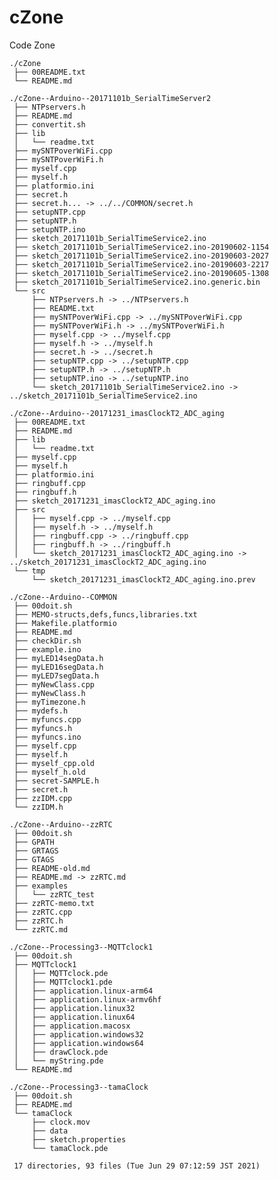 # cZone
Code Zone

    ./cZone
     ├── 00README.txt
     └── README.md

    ./cZone--Arduino--20171101b_SerialTimeServer2
     ├── NTPservers.h
     ├── README.md
     ├── convertit.sh
     ├── lib
     │   └── readme.txt
     ├── mySNTPoverWiFi.cpp
     ├── mySNTPoverWiFi.h
     ├── myself.cpp
     ├── myself.h
     ├── platformio.ini
     ├── secret.h
     ├── secret.h... -> ../../COMMON/secret.h
     ├── setupNTP.cpp
     ├── setupNTP.h
     ├── setupNTP.ino
     ├── sketch_20171101b_SerialTimeService2.ino
     ├── sketch_20171101b_SerialTimeService2.ino-20190602-1154
     ├── sketch_20171101b_SerialTimeService2.ino-20190603-2027
     ├── sketch_20171101b_SerialTimeService2.ino-20190603-2217
     ├── sketch_20171101b_SerialTimeService2.ino-20190605-1308
     ├── sketch_20171101b_SerialTimeService2.ino.generic.bin
     └── src
         ├── NTPservers.h -> ../NTPservers.h
         ├── README.txt
         ├── mySNTPoverWiFi.cpp -> ../mySNTPoverWiFi.cpp
         ├── mySNTPoverWiFi.h -> ../mySNTPoverWiFi.h
         ├── myself.cpp -> ../myself.cpp
         ├── myself.h -> ../myself.h
         ├── secret.h -> ../secret.h
         ├── setupNTP.cpp -> ../setupNTP.cpp
         ├── setupNTP.h -> ../setupNTP.h
         ├── setupNTP.ino -> ../setupNTP.ino
         └── sketch_20171101b_SerialTimeService2.ino -> ../sketch_20171101b_SerialTimeService2.ino

    ./cZone--Arduino--20171231_imasClockT2_ADC_aging
     ├── 00README.txt
     ├── README.md
     ├── lib
     │   └── readme.txt
     ├── myself.cpp
     ├── myself.h
     ├── platformio.ini
     ├── ringbuff.cpp
     ├── ringbuff.h
     ├── sketch_20171231_imasClockT2_ADC_aging.ino
     ├── src
     │   ├── myself.cpp -> ../myself.cpp
     │   ├── myself.h -> ../myself.h
     │   ├── ringbuff.cpp -> ../ringbuff.cpp
     │   ├── ringbuff.h -> ../ringbuff.h
     │   └── sketch_20171231_imasClockT2_ADC_aging.ino -> ../sketch_20171231_imasClockT2_ADC_aging.ino
     └── tmp
         └── sketch_20171231_imasClockT2_ADC_aging.ino.prev

    ./cZone--Arduino--COMMON
     ├── 00doit.sh
     ├── MEMO-structs,defs,funcs,libraries.txt
     ├── Makefile.platformio
     ├── README.md
     ├── checkDir.sh
     ├── example.ino
     ├── myLED14segData.h
     ├── myLED16segData.h
     ├── myLED7segData.h
     ├── myNewClass.cpp
     ├── myNewClass.h
     ├── myTimezone.h
     ├── mydefs.h
     ├── myfuncs.cpp
     ├── myfuncs.h
     ├── myfuncs.ino
     ├── myself.cpp
     ├── myself.h
     ├── myself_cpp.old
     ├── myself_h.old
     ├── secret-SAMPLE.h
     ├── secret.h
     ├── zzIDM.cpp
     └── zzIDM.h

    ./cZone--Arduino--zzRTC
     ├── 00doit.sh
     ├── GPATH
     ├── GRTAGS
     ├── GTAGS
     ├── README-old.md
     ├── README.md -> zzRTC.md
     ├── examples
     │   └── zzRTC_test
     ├── zzRTC-memo.txt
     ├── zzRTC.cpp
     ├── zzRTC.h
     └── zzRTC.md

    ./cZone--Processing3--MQTTclock1
     ├── 00doit.sh
     ├── MQTTclock1
     │   ├── MQTTclock.pde
     │   ├── MQTTclock1.pde
     │   ├── application.linux-arm64
     │   ├── application.linux-armv6hf
     │   ├── application.linux32
     │   ├── application.linux64
     │   ├── application.macosx
     │   ├── application.windows32
     │   ├── application.windows64
     │   ├── drawClock.pde
     │   └── myString.pde
     └── README.md

    ./cZone--Processing3--tamaClock
     ├── 00doit.sh
     ├── README.md
     └── tamaClock
         ├── clock.mov
         ├── data
         ├── sketch.properties
         └── tamaClock.pde
     
     17 directories, 93 files (Tue Jun 29 07:12:59 JST 2021)

<!---

## Overview

cZone中のフォルダ/ファイルについての一般的な情報提供する．

Providing general information for the files and folders in the "cZone".

## Description

See 00README.txt

## Requirement

none.

## Usage

none.

## Installation

none.

## References

none.

## Licence

undefined.

## Author

[hohno-46466](https://github.com/hohno-46466) (@hohno_at_kuimc)

# See Also

See also 00README.txt, if prepared.

Wed Aug 21 23:19:59 JST 2019
Wed Jun 23 22:58:56 JST 2021

-->

